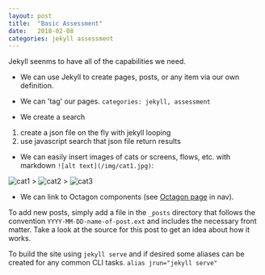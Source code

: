 ```yaml
---
layout: post
title:  "Basic Assessment"
date:   2018-02-08
categories: jekyll assessment
---
```


Jekyll seenms to have all of the capabilities we need.

- We can use Jekyll to create pages, posts, or any item via our own definition.

- We can 'tag' our pages. `categories: jekyll, assessment`

- We create a search 
1. create a json file on the fly with jekyll looping
2. use javascript search that json file return results


- We can easily insert images of cats or screens, flows, etc. with markdown `![alt text](/img/cat1.jpg)`:

![cat1](/{{site.baseurl}}/img/cat1.jpg) > ![cat2](/{{site.baseurl}}/img/cat2.jpg) > ![cat3](/{{site.baseurl}}/img/cat3.jpg)

- We can link to Octagon components (see [Octagon page](https://tripwire.github.io/octagon/#!/PaginationControl) in nav).

To add new posts, simply add a file in the `_posts` directory that follows the convention `YYYY-MM-DD-name-of-post.ext` and includes the necessary front matter. Take a look at the source for this post to get an idea about how it works.

To build the site using `jekyll serve` and if desired some aliases can be created for any common CLI tasks.
`alias jrun="jekyll serve"`